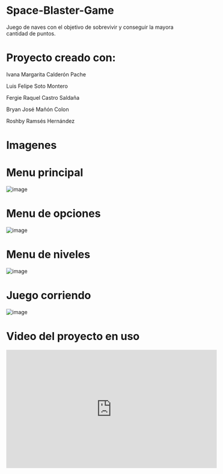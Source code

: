 # Space-Blaster-Game
Juego de naves con el objetivo de sobrevivir y conseguir la mayora cantidad de puntos.

# Proyecto creado con:

Ivana Margarita Calderón Pache 


Luis Felipe Soto Montero 


Fergie Raquel Castro Saldaña 


Bryan José Mañón Colon 


Roshby Ramsés Hernández 

# Imagenes

# Menu principal
![image](https://i.imgur.com/0XdfDK1.png)

# Menu de opciones
![image](https://i.imgur.com/6qiYo1d.png)

# Menu de niveles
![image](https://i.imgur.com/c0gnGo2.png)

# Juego corriendo 
![image](https://i.imgur.com/2DfDKq2.png)

# Video del proyecto en uso
<iframe width="560" height="315" src="https://www.youtube.com/embed/0vi9ZEi29aE" frameborder="0" allow="autoplay; encrypted-media" allowfullscreen></iframe>

